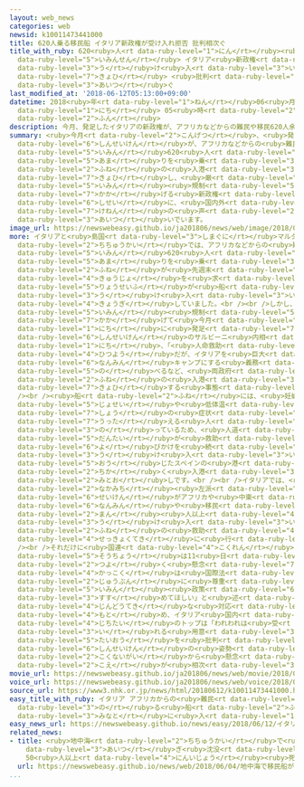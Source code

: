 ```yaml
---
layout: web_news
categories: web
newsid: k10011473441000
title: 620人乗る移民船 イタリア新政権が受け入れ拒否 批判相次ぐ
title_with_ruby: 620<ruby>人<rt data-ruby-level="1">にん</rt></ruby><ruby>乗<rt data-ruby-level="3">の</rt></ruby>る<ruby>移民船<rt
  data-ruby-level="5">いみんせん</rt></ruby> イタリア<ruby>新政権<rt data-ruby-level="6">しんせいけん</rt></ruby>が<ruby>受<rt
  data-ruby-level="3">う</rt></ruby>け<ruby>入<rt data-ruby-level="3">い</rt></ruby>れ<ruby>拒否<rt
  data-ruby-level="7">きょひ</rt></ruby> <ruby>批判<rt data-ruby-level="6">ひはん</rt></ruby><ruby>相次<rt
  data-ruby-level="3">あいつ</rt></ruby>ぐ
last_modified_at: '2018-06-12T05:13:00+09:00'
datetime: 2018<ruby>年<rt data-ruby-level="1">ねん</rt></ruby>06<ruby>月<rt data-ruby-level="1">がつ</rt></ruby>12<ruby>日<rt
  data-ruby-level="1">にち</rt></ruby> 05<ruby>時<rt data-ruby-level="2">じ</rt></ruby>13<ruby>分<rt
  data-ruby-level="2">ふん</rt></ruby>
description: 今月、発足したイタリアの新政権が、アフリカなどからの難民や移民620人余りを乗せた船の入港を拒否し、厳しい移民規制を掲げる新政権の姿勢に、国内外から懸念の声が相次いでいます。
summary: <ruby>今月<rt data-ruby-level="2">こんげつ</rt></ruby>、<ruby>発足<rt data-ruby-level="7">ほっそく</rt></ruby>したイタリアの<ruby>新政権<rt
  data-ruby-level="6">しんせいけん</rt></ruby>が、アフリカなどからの<ruby>難民<rt data-ruby-level="6">なんみん</rt></ruby>や<ruby>移民<rt
  data-ruby-level="5">いみん</rt></ruby>620<ruby>人<rt data-ruby-level="1">にん</rt></ruby><ruby>余<rt
  data-ruby-level="5">あま</rt></ruby>りを<ruby>乗<rt data-ruby-level="3">の</rt></ruby>せた<ruby>船<rt
  data-ruby-level="2">ふね</rt></ruby>の<ruby>入港<rt data-ruby-level="3">にゅうこう</rt></ruby>を<ruby>拒否<rt
  data-ruby-level="7">きょひ</rt></ruby>し、<ruby>厳<rt data-ruby-level="6">きび</rt></ruby>しい<ruby>移民<rt
  data-ruby-level="5">いみん</rt></ruby><ruby>規制<rt data-ruby-level="5">きせい</rt></ruby>を<ruby>掲<rt
  data-ruby-level="7">かか</rt></ruby>げる<ruby>新政権<rt data-ruby-level="6">しんせいけん</rt></ruby>の<ruby>姿勢<rt
  data-ruby-level="6">しせい</rt></ruby>に、<ruby>国内外<rt data-ruby-level="2">こくないがい</rt></ruby>から<ruby>懸念<rt
  data-ruby-level="7">けねん</rt></ruby>の<ruby>声<rt data-ruby-level="2">こえ</rt></ruby>が<ruby>相次<rt
  data-ruby-level="3">あいつ</rt></ruby>いでいます。
image_url: https://newswebeasy.github.io/ja201806/news/web/image/2018/06/12/K10011473441_1806120500_1806120513_01_03.jpg
more: イタリアと<ruby>島国<rt data-ruby-level="3">しまぐに</rt></ruby>マルタの<ruby>間<rt data-ruby-level="2">あいだ</rt></ruby>の<ruby>地中海<rt
  data-ruby-level="2">ちちゅうかい</rt></ruby>では、アフリカなどからの<ruby>難民<rt data-ruby-level="6">なんみん</rt></ruby>や<ruby>移民<rt
  data-ruby-level="5">いみん</rt></ruby>620<ruby>人<rt data-ruby-level="1">にん</rt></ruby><ruby>余<rt
  data-ruby-level="5">あま</rt></ruby>りを<ruby>乗<rt data-ruby-level="3">の</rt></ruby>せた<ruby>船<rt
  data-ruby-level="2">ふね</rt></ruby>が<ruby>先週末<rt data-ruby-level="4">せんしゅうまつ</rt></ruby>から<ruby>救助<rt
  data-ruby-level="4">きゅうじょ</rt></ruby>を<ruby>求<rt data-ruby-level="4">もと</rt></ruby>め、イタリアとマルタの<ruby>両政府<rt
  data-ruby-level="5">りょうせいふ</rt></ruby>が<ruby>船<rt data-ruby-level="2">ふね</rt></ruby>の<ruby>受<rt
  data-ruby-level="3">う</rt></ruby>け<ruby>入<rt data-ruby-level="3">い</rt></ruby>れについて<ruby>協議<rt
  data-ruby-level="4">きょうぎ</rt></ruby>していました。<br /><br />しかし、<ruby>厳<rt data-ruby-level="6">きび</rt></ruby>しい<ruby>移民<rt
  data-ruby-level="5">いみん</rt></ruby><ruby>規制<rt data-ruby-level="5">きせい</rt></ruby>を<ruby>掲<rt
  data-ruby-level="7">かか</rt></ruby>げて<ruby>今月<rt data-ruby-level="2">こんげつ</rt></ruby>１<ruby>日<rt
  data-ruby-level="1">にち</rt></ruby>に<ruby>発足<rt data-ruby-level="7">ほっそく</rt></ruby>したイタリアの<ruby>新政権<rt
  data-ruby-level="6">しんせいけん</rt></ruby>のサルビーニ<ruby>内相<rt data-ruby-level="7">ないしょう</rt></ruby>は11<ruby>日<rt
  data-ruby-level="1">にち</rt></ruby>、「<ruby>人命救助<rt data-ruby-level="4">じんめいきゅうじょ</rt></ruby>は<ruby>必要<rt
  data-ruby-level="4">ひつよう</rt></ruby>だが、イタリアを<ruby>巨大<rt data-ruby-level="7">きょだい</rt></ruby>な<ruby>難民<rt
  data-ruby-level="6">なんみん</rt></ruby>キャンプにする<ruby>義務<rt data-ruby-level="5">ぎむ</rt></ruby>はない」と<ruby>述<rt
  data-ruby-level="5">の</rt></ruby>べるなど、<ruby>両政府<rt data-ruby-level="5">りょうせいふ</rt></ruby>とも<ruby>船<rt
  data-ruby-level="2">ふね</rt></ruby>の<ruby>入港<rt data-ruby-level="3">にゅうこう</rt></ruby>を<ruby>拒否<rt
  data-ruby-level="7">きょひ</rt></ruby>する<ruby>事態<rt data-ruby-level="5">じたい</rt></ruby>となりました。<br
  /><br /><ruby>船<rt data-ruby-level="2">ふね</rt></ruby>には、<ruby>妊娠<rt data-ruby-level="7">にんしん</rt></ruby>している<ruby>女性<rt
  data-ruby-level="5">じょせい</rt></ruby>や<ruby>低体温<rt data-ruby-level="4">ていたいおん</rt></ruby><ruby>症<rt
  data-ruby-level="7">しょう</rt></ruby>の<ruby>症状<rt data-ruby-level="7">しょうじょう</rt></ruby>を<ruby>訴<rt
  data-ruby-level="7">うった</rt></ruby>える<ruby>人<rt data-ruby-level="1">ひと</rt></ruby>も<ruby>乗<rt
  data-ruby-level="3">の</rt></ruby>っているため、<ruby>人道<rt data-ruby-level="2">じんどう</rt></ruby><ruby>団体<rt
  data-ruby-level="5">だんたい</rt></ruby>が<ruby>救助<rt data-ruby-level="4">きゅうじょ</rt></ruby>の<ruby>呼<rt
  data-ruby-level="6">よ</rt></ruby>びかけを<ruby>続<rt data-ruby-level="4">つづ</rt></ruby>け、<ruby>受<rt
  data-ruby-level="3">う</rt></ruby>け<ruby>入<rt data-ruby-level="3">い</rt></ruby>れに<ruby>応<rt
  data-ruby-level="5">おう</rt></ruby>じたスペインの<ruby>港<rt data-ruby-level="3">みなと</rt></ruby>に、<ruby>近<rt
  data-ruby-level="2">ちか</rt></ruby>く<ruby>入港<rt data-ruby-level="3">にゅうこう</rt></ruby>する<ruby>見通<rt
  data-ruby-level="2">みとお</rt></ruby>しです。<br /><br />イタリアでは、<ruby>前<rt data-ruby-level="2">まえ</rt></ruby>の<ruby>中道<rt
  data-ruby-level="2">なかみち</rt></ruby><ruby>左派<rt data-ruby-level="6">さは</rt></ruby>の<ruby>政権<rt
  data-ruby-level="6">せいけん</rt></ruby>がアフリカや<ruby>中東<rt data-ruby-level="2">ちゅうとう</rt></ruby>などからの<ruby>難民<rt
  data-ruby-level="6">なんみん</rt></ruby>や<ruby>移民<rt data-ruby-level="5">いみん</rt></ruby>60<ruby>万<rt
  data-ruby-level="2">まん</rt></ruby><ruby>人以上<rt data-ruby-level="4">にんいじょう</rt></ruby>を<ruby>受<rt
  data-ruby-level="3">う</rt></ruby>け<ruby>入<rt data-ruby-level="3">い</rt></ruby>れ、<ruby>船<rt
  data-ruby-level="2">ふね</rt></ruby>の<ruby>救助<rt data-ruby-level="4">きゅうじょ</rt></ruby>も<ruby>積極的<rt
  data-ruby-level="4">せっきょくてき</rt></ruby>に<ruby>行<rt data-ruby-level="2">い</rt></ruby>ってきました。<br
  /><br />それだけに<ruby>国連<rt data-ruby-level="4">こくれん</rt></ruby>のグテーレス<ruby>事務<rt data-ruby-level="5">じむ</rt></ruby><ruby>総長<rt
  data-ruby-level="5">そうちょう</rt></ruby>は11<ruby>日<rt data-ruby-level="1">にち</rt></ruby>、「<ruby>強<rt
  data-ruby-level="2">つよ</rt></ruby>く<ruby>懸念<rt data-ruby-level="7">けねん</rt></ruby>している。<ruby>各国<rt
  data-ruby-level="4">かっこく</rt></ruby>は<ruby>国際法<rt data-ruby-level="5">こくさいほう</rt></ruby>を<ruby>十分<rt
  data-ruby-level="2">じゅうぶん</rt></ruby>に<ruby>尊重<rt data-ruby-level="6">そんちょう</rt></ruby>した<ruby>移民<rt
  data-ruby-level="5">いみん</rt></ruby><ruby>政策<rt data-ruby-level="6">せいさく</rt></ruby>を<ruby>進<rt
  data-ruby-level="3">すす</rt></ruby>めてほしい」と<ruby>述<rt data-ruby-level="5">の</rt></ruby>べて<ruby>人道的<rt
  data-ruby-level="4">じんどうてき</rt></ruby>な<ruby>対応<rt data-ruby-level="5">たいおう</rt></ruby>を<ruby>求<rt
  data-ruby-level="4">もと</rt></ruby>め、イタリア<ruby>国内<rt data-ruby-level="2">こくない</rt></ruby>の<ruby>自治体<rt
  data-ruby-level="4">じちたい</rt></ruby>のトップは「われわれは<ruby>受<rt data-ruby-level="3">う</rt></ruby>け<ruby>入<rt
  data-ruby-level="3">い</rt></ruby>れる<ruby>用意<rt data-ruby-level="3">ようい</rt></ruby>がある」と<ruby>対応<rt
  data-ruby-level="5">たいおう</rt></ruby>を<ruby>批判<rt data-ruby-level="6">ひはん</rt></ruby>するなど、イタリアの<ruby>新政権<rt
  data-ruby-level="6">しんせいけん</rt></ruby>の<ruby>姿勢<rt data-ruby-level="6">しせい</rt></ruby>に<ruby>国内外<rt
  data-ruby-level="2">こくないがい</rt></ruby>から<ruby>懸念<rt data-ruby-level="7">けねん</rt></ruby>の<ruby>声<rt
  data-ruby-level="2">こえ</rt></ruby>が<ruby>相次<rt data-ruby-level="3">あいつ</rt></ruby>いでいます。
movie_url: https://newswebeasy.github.io/ja201806/news/web/movie/2018/06/12/k10011473441_201806120500_201806120513.mp4
voice_url: https://newswebeasy.github.io/ja201806/news/web/voice/2018/06/12/k10011473441_201806120500_201806120513.mp3
source_url: https://www3.nhk.or.jp/news/html/20180612/k10011473441000.html
easy_title_with_ruby: イタリア アフリカからの<ruby>難民<rt data-ruby-level="6">なんみん</rt></ruby>などが<ruby>乗<rt
  data-ruby-level="3">の</rt></ruby>る<ruby>船<rt data-ruby-level="2">ふね</rt></ruby>を<ruby>港<rt
  data-ruby-level="3">みなと</rt></ruby>に<ruby>入<rt data-ruby-level="1">い</rt></ruby>れない
easy_news_url: https://newswebeasy.github.io/news/easy/2018/06/12/イタリア-アフリカからの難民などが乗る船を港に入れない
related_news:
- title: <ruby>地中海<rt data-ruby-level="2">ちちゅうかい</rt></ruby>で<ruby>移民船<rt data-ruby-level="5">いみんせん</rt></ruby>が<ruby>相次<rt
    data-ruby-level="3">あいつ</rt></ruby>ぎ<ruby>沈没<rt data-ruby-level="7">ちんぼつ</rt></ruby>
    50<ruby>人以上<rt data-ruby-level="4">にんいじょう</rt></ruby><ruby>死亡<rt data-ruby-level="6">しぼう</rt></ruby>
  url: https://newswebeasy.github.io/news/web/2018/06/04/地中海で移民船が相次ぎ沈没-50人以上死亡
...
```

